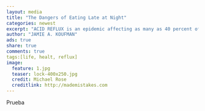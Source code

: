 ```yaml
---
layout: media
title: "The Dangers of Eating Late at Night"
categories: newest
excerpt: "ACID REFLUX is an epidemic affecting as many as 40 percent of Americans."
author: "JAMIE A. KOUFMAN"
ads: true
share: true
comments: true
tags:[life, healt, reflux]
image:
  feature: 1.jpg
  teaser: lock-400x250.jpg
  credit: Michael Rose
  creditlink: http://mademistakes.com
---
```



Prueba
